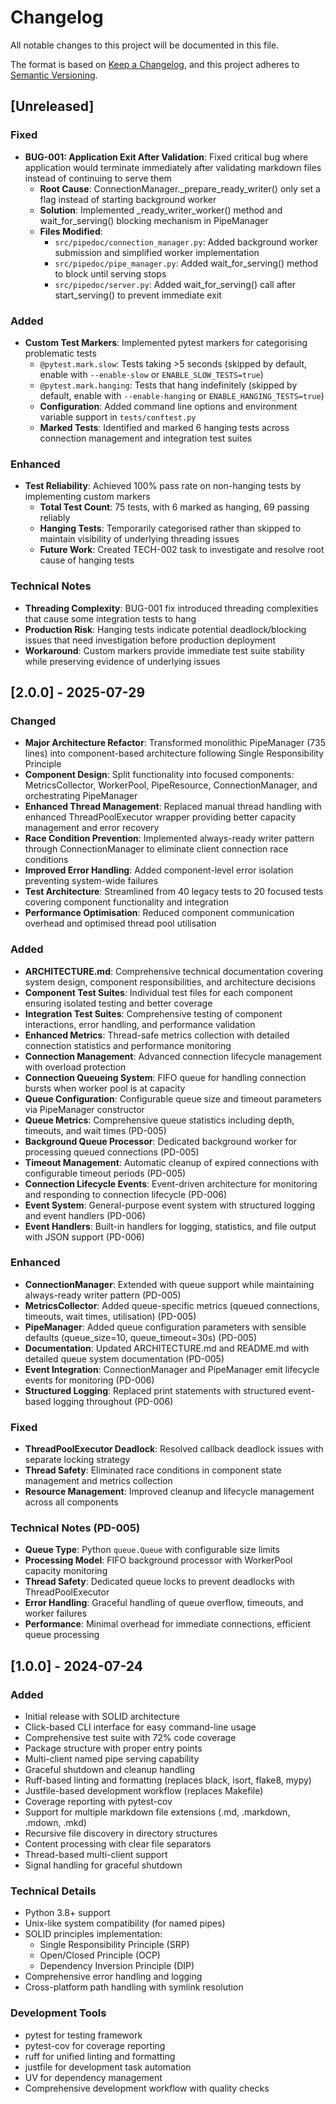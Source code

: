 # Changelog

All notable changes to this project will be documented in this file.

The format is based on [Keep a Changelog](https://keepachangelog.com/en/1.0.0/),
and this project adheres to [Semantic Versioning](https://semver.org/spec/v2.0.0.html).

## [Unreleased]

### Fixed

- **BUG-001: Application Exit After Validation**: Fixed critical bug where application would terminate immediately after validating markdown files instead of continuing to serve them
  - **Root Cause**: ConnectionManager._prepare_ready_writer() only set a flag instead of starting background worker
  - **Solution**: Implemented _ready_writer_worker() method and wait_for_serving() blocking mechanism in PipeManager
  - **Files Modified**:
    - `src/pipedoc/connection_manager.py`: Added background worker submission and simplified worker implementation
    - `src/pipedoc/pipe_manager.py`: Added wait_for_serving() method to block until serving stops
    - `src/pipedoc/server.py`: Added wait_for_serving() call after start_serving() to prevent immediate exit

### Added

- **Custom Test Markers**: Implemented pytest markers for categorising problematic tests
  - `@pytest.mark.slow`: Tests taking >5 seconds (skipped by default, enable with `--enable-slow` or `ENABLE_SLOW_TESTS=true`)
  - `@pytest.mark.hanging`: Tests that hang indefinitely (skipped by default, enable with `--enable-hanging` or `ENABLE_HANGING_TESTS=true`)
  - **Configuration**: Added command line options and environment variable support in `tests/conftest.py`
  - **Marked Tests**: Identified and marked 6 hanging tests across connection management and integration test suites

### Enhanced

- **Test Reliability**: Achieved 100% pass rate on non-hanging tests by implementing custom markers
  - **Total Test Count**: 75 tests, with 6 marked as hanging, 69 passing reliably
  - **Hanging Tests**: Temporarily categorised rather than skipped to maintain visibility of underlying threading issues
  - **Future Work**: Created TECH-002 task to investigate and resolve root cause of hanging tests

### Technical Notes

- **Threading Complexity**: BUG-001 fix introduced threading complexities that cause some integration tests to hang
- **Production Risk**: Hanging tests indicate potential deadlock/blocking issues that need investigation before production deployment
- **Workaround**: Custom markers provide immediate test suite stability while preserving evidence of underlying issues

## [2.0.0] - 2025-07-29

### Changed

- **Major Architecture Refactor**: Transformed monolithic PipeManager (735 lines) into component-based architecture following Single Responsibility Principle
- **Component Design**: Split functionality into focused components: MetricsCollector, WorkerPool, PipeResource, ConnectionManager, and orchestrating PipeManager
- **Enhanced Thread Management**: Replaced manual thread handling with enhanced ThreadPoolExecutor wrapper providing better capacity management and error recovery
- **Race Condition Prevention**: Implemented always-ready writer pattern through ConnectionManager to eliminate client connection race conditions
- **Improved Error Handling**: Added component-level error isolation preventing system-wide failures
- **Test Architecture**: Streamlined from 40 legacy tests to 20 focused tests covering component functionality and integration
- **Performance Optimisation**: Reduced component communication overhead and optimised thread pool utilisation

### Added

- **ARCHITECTURE.md**: Comprehensive technical documentation covering system design, component responsibilities, and architecture decisions
- **Component Test Suites**: Individual test files for each component ensuring isolated testing and better coverage
- **Integration Test Suites**: Comprehensive testing of component interactions, error handling, and performance validation
- **Enhanced Metrics**: Thread-safe metrics collection with detailed connection statistics and performance monitoring
- **Connection Management**: Advanced connection lifecycle management with overload protection
- **Connection Queueing System**: FIFO queue for handling connection bursts when worker pool is at capacity
- **Queue Configuration**: Configurable queue size and timeout parameters via PipeManager constructor
- **Queue Metrics**: Comprehensive queue statistics including depth, timeouts, and wait times (PD-005)
- **Background Queue Processor**: Dedicated background worker for processing queued connections (PD-005)
- **Timeout Management**: Automatic cleanup of expired connections with configurable timeout periods (PD-005)
- **Connection Lifecycle Events**: Event-driven architecture for monitoring and responding to connection lifecycle (PD-006)
- **Event System**: General-purpose event system with structured logging and event handlers (PD-006)
- **Event Handlers**: Built-in handlers for logging, statistics, and file output with JSON support (PD-006)

### Enhanced

- **ConnectionManager**: Extended with queue support while maintaining always-ready writer pattern (PD-005)
- **MetricsCollector**: Added queue-specific metrics (queued connections, timeouts, wait times, utilisation) (PD-005)
- **PipeManager**: Added queue configuration parameters with sensible defaults (queue_size=10, queue_timeout=30s) (PD-005)
- **Documentation**: Updated ARCHITECTURE.md and README.md with detailed queue system documentation (PD-005)
- **Event Integration**: ConnectionManager and PipeManager emit lifecycle events for monitoring (PD-006)
- **Structured Logging**: Replaced print statements with structured event-based logging throughout (PD-006)

### Fixed

- **ThreadPoolExecutor Deadlock**: Resolved callback deadlock issues with separate locking strategy
- **Thread Safety**: Eliminated race conditions in component state management and metrics collection
- **Resource Management**: Improved cleanup and lifecycle management across all components

### Technical Notes (PD-005)

- **Queue Type**: Python `queue.Queue` with configurable size limits
- **Processing Model**: FIFO background processor with WorkerPool capacity monitoring
- **Thread Safety**: Dedicated queue locks to prevent deadlocks with ThreadPoolExecutor
- **Error Handling**: Graceful handling of queue overflow, timeouts, and worker failures
- **Performance**: Minimal overhead for immediate connections, efficient queue processing

## [1.0.0] - 2024-07-24

### Added

- Initial release with SOLID architecture
- Click-based CLI interface for easy command-line usage
- Comprehensive test suite with 72% code coverage
- Package structure with proper entry points
- Multi-client named pipe serving capability
- Graceful shutdown and cleanup handling
- Ruff-based linting and formatting (replaces black, isort, flake8, mypy)
- Justfile-based development workflow (replaces Makefile)
- Coverage reporting with pytest-cov
- Support for multiple markdown file extensions (.md, .markdown, .mdown, .mkd)
- Recursive file discovery in directory structures
- Content processing with clear file separators
- Thread-based multi-client support
- Signal handling for graceful shutdown

### Technical Details

- Python 3.8+ support
- Unix-like system compatibility (for named pipes)
- SOLID principles implementation:
  - Single Responsibility Principle (SRP)
  - Open/Closed Principle (OCP)
  - Dependency Inversion Principle (DIP)
- Comprehensive error handling and logging
- Cross-platform path handling with symlink resolution

### Development Tools

- pytest for testing framework
- pytest-cov for coverage reporting
- ruff for unified linting and formatting
- justfile for development task automation
- UV for dependency management
- Comprehensive development workflow with quality checks
